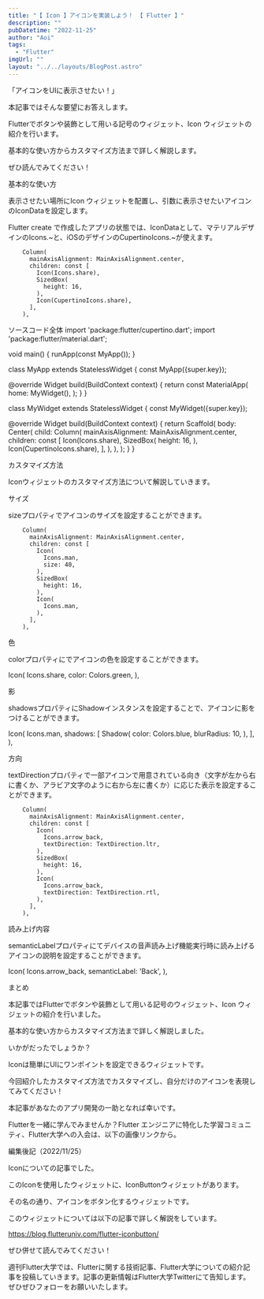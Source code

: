 ```yaml
---
title: "【 Icon 】アイコンを実装しよう！ 【 Flutter 】"
description: ""
pubDatetime: "2022-11-25"
author: "Aoi"
tags:
  - "Flutter"
imgUrl: ""
layout: "../../layouts/BlogPost.astro"
---
```



「アイコンをUIに表示させたい！」



本記事ではそんな要望にお答えします。



Flutterでボタンや装飾として用いる記号のウィジェット、Icon ウィジェットの紹介を行います。



基本的な使い方からカスタマイズ方法まで詳しく解説します。



ぜひ読んでみてください！



基本的な使い方



表示させたい場所にIcon ウィジェットを配置し、引数に表示させたいアイコンのIconDataを設定します。



Flutter create で作成したアプリの状態では、IconDataとして、マテリアルデザインのIcons.~と、iOSのデザインのCupertinoIcons.~が使えます。







        Column(
          mainAxisAlignment: MainAxisAlignment.center,
          children: const [
            Icon(Icons.share),
            SizedBox(
              height: 16,
            ),
            Icon(CupertinoIcons.share),
          ],
        ),



ソースコード全体
import 'package:flutter/cupertino.dart';
import 'package:flutter/material.dart';

void main() {
  runApp(const MyApp());
}

class MyApp extends StatelessWidget {
  const MyApp({super.key});

  @override
  Widget build(BuildContext context) {
    return const MaterialApp(
      home: MyWidget(),
    );
  }
}

class MyWidget extends StatelessWidget {
  const MyWidget({super.key});

  @override
  Widget build(BuildContext context) {
    return Scaffold(
      body: Center(
        child: Column(
          mainAxisAlignment: MainAxisAlignment.center,
          children: const [
            Icon(Icons.share),
            SizedBox(
              height: 16,
            ),
            Icon(CupertinoIcons.share),
          ],
        ),
      ),
    );
  }
}





カスタマイズ方法



Iconウィジェットのカスタマイズ方法について解説していきます。



サイズ



sizeプロパティでアイコンのサイズを設定することができます。







        Column(
          mainAxisAlignment: MainAxisAlignment.center,
          children: const [
            Icon(
              Icons.man,
              size: 40,
            ),
            SizedBox(
              height: 16,
            ),
            Icon(
              Icons.man,
            ),
          ],
        ),



色



colorプロパティにでアイコンの色を設定することができます。







Icon(
  Icons.share,
  color: Colors.green,
),



影



shadowsプロパティにShadowインスタンスを設定することで、アイコンに影をつけることができます。







Icon(
  Icons.man,
  shadows: [
    Shadow(
      color: Colors.blue,
      blurRadius: 10,
    ),
  ],
),



方向



textDirectionプロパティで一部アイコンで用意されている向き（文字が左から右に書くか、アラビア文字のように右から左に書くか）に応じた表示を設定することができます。







        Column(
          mainAxisAlignment: MainAxisAlignment.center,
          children: const [
            Icon(
              Icons.arrow_back,
              textDirection: TextDirection.ltr,
            ),
            SizedBox(
              height: 16,
            ),
            Icon(
              Icons.arrow_back,
              textDirection: TextDirection.rtl,
            ),
          ],
        ),



読み上げ内容



semanticLabelプロパティにてデバイスの音声読み上げ機能実行時に読み上げるアイコンの説明を設定することができます。



Icon(
  Icons.arrow_back,
  semanticLabel: 'Back',
),



まとめ



本記事ではFlutterでボタンや装飾として用いる記号のウィジェット、Icon ウィジェットの紹介を行いました。



基本的な使い方からカスタマイズ方法まで詳しく解説しました。



いかがだったでしょうか？



Iconは簡単にUIにワンポイントを設定できるウィジェットです。



今回紹介したカスタマイズ方法でカスタマイズし、自分だけのアイコンを表現してみてください！



本記事があなたのアプリ開発の一助となれば幸いです。




Flutterを一緒に学んでみませんか？Flutter エンジニアに特化した学習コミュニティ、Flutter大学への入会は、以下の画像リンクから。










編集後記（2022/11/25）




Iconについての記事でした。



このIconを使用したウィジェットに、IconButtonウィジェットがあります。



その名の通り、アイコンをボタン化するウィジェットです。



このウィジェットについては以下の記事で詳しく解説をしています。




https://blog.flutteruniv.com/flutter-iconbutton/




ぜひ併せて読んでみてください！





週刊Flutter大学では、Flutterに関する技術記事、Flutter大学についての紹介記事を投稿していきます。記事の更新情報はFlutter大学Twitterにて告知します。ぜひぜひフォローをお願いいたします。

